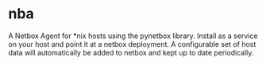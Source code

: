 # nba
A Netbox Agent for *nix hosts using the pynetbox library. Install as a service on your host and point it at a netbox deployment. A configurable set of host data will automatically be added to netbox and kept up to date periodically.
